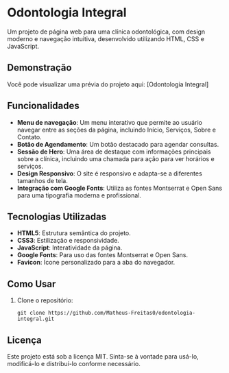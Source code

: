 # Odontologia Integral

Um projeto de página web para uma clínica odontológica, com design moderno e navegação intuitiva, desenvolvido utilizando HTML, CSS e JavaScript.

## Demonstração

Você pode visualizar uma prévia do projeto aqui: [Odontologia Integral]

## Funcionalidades

- **Menu de navegação**: Um menu interativo que permite ao usuário navegar entre as seções da página, incluindo Início, Serviços, Sobre e Contato.
- **Botão de Agendamento**: Um botão destacado para agendar consultas.
- **Sessão de Hero**: Uma área de destaque com informações principais sobre a clínica, incluindo uma chamada para ação para ver horários e serviços.
- **Design Responsivo**: O site é responsivo e adapta-se a diferentes tamanhos de tela.
- **Integração com Google Fonts**: Utiliza as fontes Montserrat e Open Sans para uma tipografia moderna e profissional.

## Tecnologias Utilizadas

- **HTML5**: Estrutura semântica do projeto.
- **CSS3**: Estilização e responsividade.
- **JavaScript**: Interatividade da página.
- **Google Fonts**: Para uso das fontes Montserrat e Open Sans.
- **Favicon**: Ícone personalizado para a aba do navegador.

## Como Usar

1. Clone o repositório:
   ```
   git clone https://github.com/Matheus-Freitas0/odontologia-integral.git
   ```
## Licença
Este projeto está sob a licença MIT. Sinta-se à vontade para usá-lo, modificá-lo e distribuí-lo conforme necessário.
